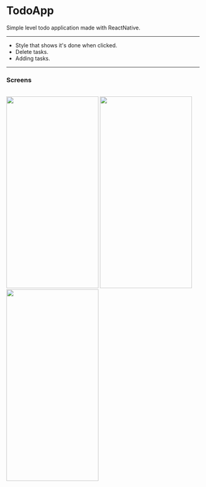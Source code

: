 # TodoApp
Simple level todo application made with ReactNative.
___
* Style that shows it's done when clicked.
* Delete tasks.
* Adding tasks.
___

### Screens
<br>

<img height="500" width="240" src="https://i.hizliresim.com/829VUq.png"/>
<img height="500" width="240" src="https://i.hizliresim.com/s1cTSH.png"/>
<img height="500" width="240" src="https://i.hizliresim.com/L9Vhn7.png"/>
